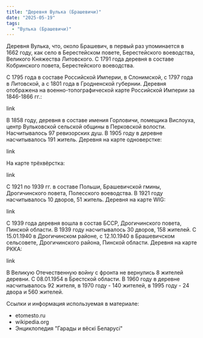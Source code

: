 ```yaml
---
title: "Деревня Вулька (Брашевичи)"
date: "2025-05-19"
tags: 
  - "Вулька (Брашевичи)"
---
```


Деревня Вулька, что, около Брашевич, в первый раз упоминается в 1662 году, как село в Берестейском повете, Берестейского воеводства, Великого Княжества Литовского. С 1791 года деревня в составе Кобринского повета, Берестейского воеводства.

С 1795 года в составе Российской Империи, в Слонимской, с 1797 года в Литовской, а с 1801 года в Гродненской губернии. Деревня отображена на военно-топографической карте Российской Империи за 1846-1866 гг.:

link

В 1858 году, деревня в составе имения Горловичи, помещика Вислоуха, центр Вульковской сельской общины в Перковской волости. Насчитывалось 97 ревизорских душ. В 1905 году в деревне насчитывалось 191 житель. Деревня на карте одноверстке:

link

На карте трёхвёрстка:

link

С 1921 по 1939 гг. в составе Польши, Брашевичской гмины, Дрогичинского повета, Полесского воеводства. В 1921 году насчитывалось 10 дворов, 51 житель. Деревня на карте WIG:

link

С 1939 года деревня вошла в состав БССР, Дрогичинского повета, Пинской области. В 1939 году насчитывалось 30 дворов, 158 жителей. С 15.01.1940 в Дрогичинском районе, с 12.10.1940 в Брашевичском сельсовете, Дрогичинского района, Пинской области. Деревня на карте РККА:

link

В Великую Отечественную войну с фронта не вернулись 8 жителей деревни. С 08.01.1954 в Брестской области. В 1960 году в деревне насчитывалось 92 жителя, в 1970 году - 140 жителей, в 1995 году - 24 двора и 560 жителей.

Ссылки и информация используемая в материале:
- etomesto.ru
- wikipedia.org
- Энциклопедия "Гарады и вёскi Беларусi"

